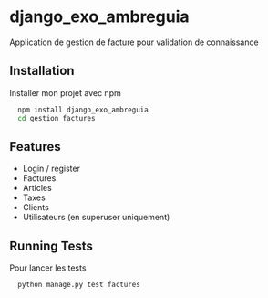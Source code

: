
# django_exo_ambreguia

Application de gestion de facture pour validation de connaissance

## Installation

Installer mon projet avec npm

```bash
  npm install django_exo_ambreguia
  cd gestion_factures
```
    
## Features

- Login / register
- Factures
- Articles
- Taxes
- Clients
- Utilisateurs (en superuser uniquement)


## Running Tests

Pour lancer les tests

```bash
  python manage.py test factures
```

